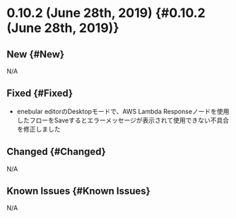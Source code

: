 # 0.10.2 (June 28th, 2019) {#0.10.2 (June 28th, 2019)}

## New {#New}

N/A

## Fixed {#Fixed}

- enebular editorのDesktopモードで、AWS Lambda Responseノードを使用したフローをSaveするとエラーメッセージが表示されて使用できない不具合を修正しました

## Changed {#Changed}

N/A

## Known Issues {#Known Issues}

N/A
